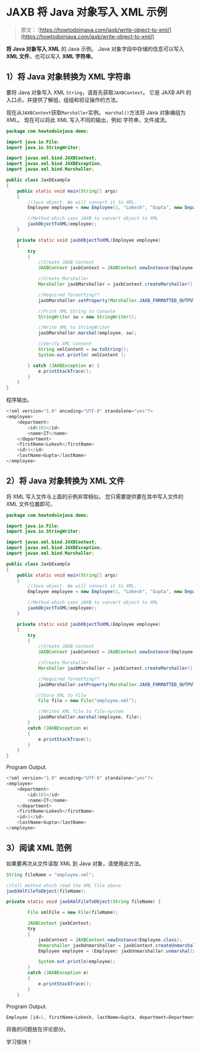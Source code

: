 # JAXB 将 Java 对象写入 XML 示例

> 原文： [https://howtodoinjava.com/jaxb/write-object-to-xml/](https://howtodoinjava.com/jaxb/write-object-to-xml/)

**将 Java 对象写入 XML** 的 Java 示例。 Java 对象字段中存储的信息可以写入 **XML 文件**，也可以写入 **XML 字符串**。

## 1）将 Java 对象转换为 XML 字符串

要将 Java 对象写入 XML `String`，请首先获取`JAXBContext`。 它是 JAXB API 的入口点，并提供了解组，组组和验证操作的方法。

现在从`JAXBContext`获取`Marshaller`实例。 `marshal()`方法将 Java 对象编组为 XML。 现在可以将此 XML 写入不同的输出，例如 字符串，文件或流。

```java
package com.howtodoinjava.demo;

import java.io.File;
import java.io.StringWriter;

import javax.xml.bind.JAXBContext;
import javax.xml.bind.JAXBException;
import javax.xml.bind.Marshaller;

public class JaxbExample 
{
	public static void main(String[] args) 
	{
		//Java object. We will convert it to XML.
		Employee employee = new Employee(1, "Lokesh", "Gupta", new Department(101, "IT"));

		//Method which uses JAXB to convert object to XML
		jaxbObjectToXML(employee);
	}

	private static void jaxbObjectToXML(Employee employee) 
	{
	    try 
	    {
	    	//Create JAXB Context
	        JAXBContext jaxbContext = JAXBContext.newInstance(Employee.class);

	        //Create Marshaller
	        Marshaller jaxbMarshaller = jaxbContext.createMarshaller();

	        //Required formatting??
	        jaxbMarshaller.setProperty(Marshaller.JAXB_FORMATTED_OUTPUT, Boolean.TRUE);

	        //Print XML String to Console
	        StringWriter sw = new StringWriter();

	        //Write XML to StringWriter
	        jaxbMarshaller.marshal(employee, sw);

	        //Verify XML Content
	        String xmlContent = sw.toString();
	        System.out.println( xmlContent );

	    } catch (JAXBException e) {
	        e.printStackTrace();
	    }
	}
}

```

程序输出。

```java
<?xml version="1.0" encoding="UTF-8" standalone="yes"?>
<employee>
    <department>
        <id>101</id>
        <name>IT</name>
    </department>
    <firstName>Lokesh</firstName>
    <id>1</id>
    <lastName>Gupta</lastName>
</employee>

```

## 2）将 Java 对象转换为 XML 文件

将 XML 写入文件与上面的示例非常相似。 您只需要提供要在其中写入文件的 XML 文件位置即可。

```java
package com.howtodoinjava.demo;

import java.io.File;
import java.io.StringWriter;

import javax.xml.bind.JAXBContext;
import javax.xml.bind.JAXBException;
import javax.xml.bind.Marshaller;

public class JaxbExample 
{
	public static void main(String[] args) 
	{
		//Java object. We will convert it to XML.
		Employee employee = new Employee(1, "Lokesh", "Gupta", new Department(101, "IT"));

		//Method which uses JAXB to convert object to XML
		jaxbObjectToXML(employee);
	}

	private static void jaxbObjectToXML(Employee employee) 
	{
	    try 
	    {
	    	//Create JAXB Context
	        JAXBContext jaxbContext = JAXBContext.newInstance(Employee.class);

	        //Create Marshaller
	        Marshaller jaxbMarshaller = jaxbContext.createMarshaller();

	        //Required formatting??
	        jaxbMarshaller.setProperty(Marshaller.JAXB_FORMATTED_OUTPUT, Boolean.TRUE);

	       //Store XML to File
	        File file = new File("employee.xml");

	        //Writes XML file to file-system
	        jaxbMarshaller.marshal(employee, file);	
	    } 
	    catch (JAXBException e) 
	    {
	        e.printStackTrace();
	    }
	}
}

```

Program Output.

```java
<?xml version="1.0" encoding="UTF-8" standalone="yes"?>
<employee>
    <department>
        <id>101</id>
        <name>IT</name>
    </department>
    <firstName>Lokesh</firstName>
    <id>1</id>
    <lastName>Gupta</lastName>
</employee>

```

## 3）阅读 XML 范例

如果要再次从文件读取 XML 到 Java 对象，请使用此方法。

```java
String fileName = "employee.xml";

//Call method which read the XML file above
jaxbXmlFileToObject(fileName);

private static void jaxbXmlFileToObject(String fileName) {

		File xmlFile = new File(fileName);

		JAXBContext jaxbContext;
		try 
		{
			jaxbContext = JAXBContext.newInstance(Employee.class);
			Unmarshaller jaxbUnmarshaller = jaxbContext.createUnmarshaller();
			Employee employee = (Employee) jaxbUnmarshaller.unmarshal(xmlFile);

			System.out.println(employee);
		}
		catch (JAXBException e) 
		{
			e.printStackTrace();
		}
	}

```

Program Output.

```java
Employee [id=1, firstName=Lokesh, lastName=Gupta, department=Department [id=101, name=IT]]

```

将我的问题放在评论部分。

学习愉快！